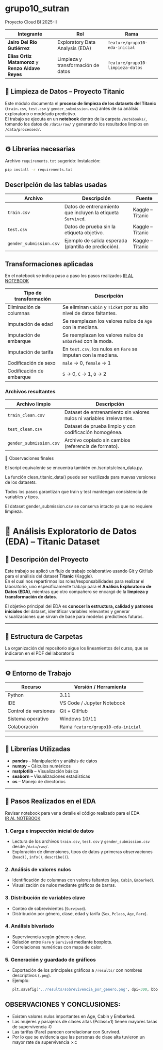 # grupo10_sutran
Proyecto Cloud BI 2025-II

| Integrante                   | Rol                                | Rama                             |
| ---------------------------- | ---------------------------------- | -------------------------------- |
| **Jairo Del Río Gutiérrez**  | Exploratory Data Analysis (EDA)    | `feature/grupo10-eda-inicial`    |
| **Elias Ortiz Matamoroz** y **Renzo Aldave Reyes**  | Limpieza y transformación de datos | `feature/grupo10-limpieza-datos` |

## 🧹 Limpieza de Datos – Proyecto Titanic

Este módulo documenta el **proceso de limpieza de los datasets del Titanic** (`train.csv`, `test.csv` y `gender_submission.csv`) antes de su análisis exploratorio o modelado predictivo.  
El trabajo se ejecuta en un **notebook** dentro de la carpeta `/notebooks/`, tomando los datos de `/data/raw/` y generando los resultados limpios en `/data/processed/`.

---

## ⚙️ Librerías necesarias

Archivo `requirements.txt` sugerido:
Instalación:
```bash
pip install -r requirements.txt
```

## Descripción de las tablas usadas

| Archivo                 | Descripción                                                 | Fuente           |
| ----------------------- | ----------------------------------------------------------- | ---------------- |
| `train.csv`             | Datos de entrenamiento que incluyen la etiqueta `Survived`. | Kaggle – Titanic |
| `test.csv`              | Datos de prueba sin la etiqueta objetivo.                   | Kaggle – Titanic |
| `gender_submission.csv` | Ejemplo de salida esperada (plantilla de predicción).       | Kaggle – Titanic |

## Transformaciones aplicadas
En el notebook se indica paso a paso los pasos realizados
[IR AL NOTEBOOK](notebooks/Limpieza_Titanic.ipynb)

| Tipo de transformación   | Descripción                                                          |
| ------------------------ | -------------------------------------------------------------------- |
| Eliminación de columnas  | Se eliminan `Cabin` y `Ticket` por su alto nivel de datos faltantes. |
| Imputación de edad       | Se reemplazan los valores nulos de `Age` con la mediana.             |
| Imputación de embarque   | Se reemplazan los valores nulos de `Embarked` con la moda.           |
| Imputación de tarifa     | En `test.csv`, los nulos en `Fare` se imputan con la mediana.        |
| Codificación de sexo     | `male` → 0, `female` → 1                                             |
| Codificación de embarque | `S` → 0, `C` → 1, `Q` → 2                                            |


### Archivos resultantes
| Archivo limpio          | Descripción                                                           |
| ----------------------- | --------------------------------------------------------------------- |
| `train_clean.csv`       | Dataset de entrenamiento sin valores nulos ni variables irrelevantes. |
| `test_clean.csv`        | Dataset de prueba limpio y con codificación homogénea.                |
| `gender_submission.csv` | Archivo copiado sin cambios (referencia de formato).                  |

🧠 Observaciones finales

El script equivalente se encuentra también en /scripts/clean_data.py.

La función clean_titanic_data() puede ser reutilizada para nuevas versiones de los datasets.

Todos los pasos garantizan que train y test mantengan consistencia de variables y tipos.

El dataset gender_submission.csv se conserva intacto ya que no requiere limpieza.


# 🧭 Análisis Exploratorio de Datos (EDA) – Titanic Dataset

## 🎯 Descripción del Proyecto

Este trabajo se aplicó un flujo de trabajo colaborativo usando Git y GitHub para el análisis del dataset **Titanic** (Kaggle).  
En el cual nos repartirmos los roles/responsabilidades para realizar el laboratorio, uno específicamente trabajo para el **Análisis Exploratorio de Datos (EDA)**, mientras que otro compañero se encargó de la **limpieza y transformación de datos**.

El objetivo principal del EDA es **conocer la estructura, calidad y patrones iniciales** del dataset, identificar variables relevantes y generar visualizaciones que sirvan de base para modelos predictivos futuros.

---

## 🧱 Estructura de Carpetas

La organización del repositorio sigue los lineamientos del curso, que se indicaron en el PDF del laboratorio

---

## ⚙️ Entorno de Trabajo

| Recurso | Versión / Herramienta |
|----------|------------------------|
| Python | 3.11 |
| IDE | VS Code / Jupyter Notebook |
| Control de versiones | Git + GitHub |
| Sistema operativo | Windows 10/11 |
| Colaboración | Rama `feature/grupo10-eda-inicial` |

---

## 🧩 Librerías Utilizadas

- **pandas** – Manipulación y análisis de datos
- **numpy** – Cálculos numéricos
- **matplotlib** – Visualización básica
- **seaborn** – Visualizaciones estadísticas
- **os** – Manejo de directorios

---

## 🚀 Pasos Realizados en el EDA
Revisar notebook para ver a detalle el código realizado para el EDA <br>
[IR AL NOTEBOOK](notebooks/EDA_Titanic.ipynb)

### 1. Carga e inspección inicial de datos
- Lectura de los archivos `train.csv`, `test.csv` y `gender_submission.csv` desde `/data/raw/`.
- Exploración de dimensiones, tipos de datos y primeras observaciones (`head()`, `info()`, `describe()`).

### 2. Análisis de valores nulos
- Identificación de columnas con valores faltantes (`Age`, `Cabin`, `Embarked`).
- Visualización de nulos mediante gráficos de barras.

### 3. Distribución de variables clave
- Conteo de sobrevivientes (`Survived`).
- Distribución por género, clase, edad y tarifa (`Sex`, `Pclass`, `Age`, `Fare`).

### 4. Análisis bivariado
- Supervivencia según género y clase.
- Relación entre `Fare` y `Survived` mediante boxplots.
- Correlaciones numéricas con mapa de calor.

### 5. Generación y guardado de gráficos
- Exportación de los principales gráficos a `/results/` con nombres descriptivos (`.png`).
- Ejemplo:
  ```python
  plt.savefig('../results/sobrevivencia_por_genero.png', dpi=300, bbox_inches='tight')


## OBSERVACIONES Y CONCLUSIONES:
- Existen valores nulos importantes en Age, Cabin y Embarked.
- Las mujeres y pasajeros de clases altas (Pclass=1) tienen mayores tasas de supervivencia :0
- Las tarifas (Fare) parecen correlacionar con Survived.
- Por lo que se evidencia que las personas de clase alta tuvieron un mayor rate de supervivencia >:c
